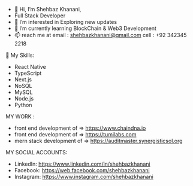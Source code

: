- 👋 Hi, I’m Shehbaz Khanani,
- Full Stack Developer
- 👀 I’m interested in Exploring new updates
- 🌱 I’m currently learning BlockChain & Web3 Development
- 📫 reach me at email : shehbazkhanani@gmail.com cell : +92 342345 2218

🚀 My Skills:
- React Native
- TypeScript
- Next.js
- NoSQL
- MySQL
- Node.js
- Python

MY WORK :

- front end development of => https://www.chaindna.io
- front end development of => https://tumilabs.com
- mern stack development of => https://auditmaster.synergisticsol.org

MY SOCIAL ACCOUNTS:
- LinkedIn: https://www.linkedin.com/in/shehbazkhanani
- Facebook: https://web.facebook.com/shehbazkhanani
- Instagram: https://www.instagram.com/shehbazkhanani

<!---
shehbazkhanani/shehbazkhanani is a ✨ special ✨ repository because its `README.md` (this file) appears on your GitHub profile.
You can click the Preview link to take a look at your changes.
--->

